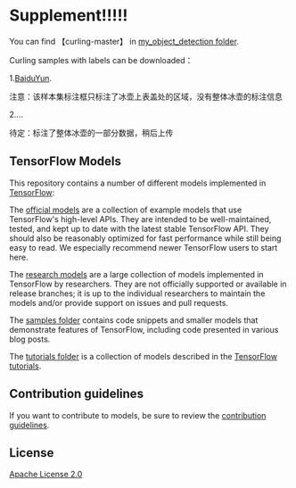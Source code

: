 # Supplement!!!!!

You can find 【curling-master】 in [my_object_detection folder](https://github.com/liwenjia41/curling-master/tree/master/research/my_object_detection).

Curling samples with labels can be downloaded：
    
   1.[BaiduYun](https://pan.baidu.com/s/1nnS1VX8XTQrZhj2ED_9XiA).
   
   注意：该样本集标注框只标注了冰壶上表盖处的区域，没有整体冰壶的标注信息
    
   2....
   
   待定：标注了整体冰壶的一部分数据，稍后上传

## TensorFlow Models

This repository contains a number of different models implemented in [TensorFlow](https://www.tensorflow.org):

The [official models](official) are a collection of example models that use TensorFlow's high-level APIs. They are intended to be well-maintained, tested, and kept up to date with the latest stable TensorFlow API. They should also be reasonably optimized for fast performance while still being easy to read. We especially recommend newer TensorFlow users to start here.

The [research models](https://github.com/tensorflow/models/tree/master/research) are a large collection of models implemented in TensorFlow by researchers. They are not officially supported or available in release branches; it is up to the individual researchers to maintain the models and/or provide support on issues and pull requests.

The [samples folder](samples) contains code snippets and smaller models that demonstrate features of TensorFlow, including code presented in various blog posts.

The [tutorials folder](tutorials) is a collection of models described in the [TensorFlow tutorials](https://www.tensorflow.org/tutorials/).

## Contribution guidelines

If you want to contribute to models, be sure to review the [contribution guidelines](CONTRIBUTING.md).

## License

[Apache License 2.0](LICENSE)

